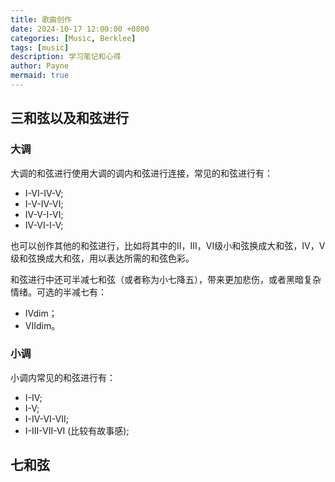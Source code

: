 ```yaml
---
title: 歌曲创作
date: 2024-10-17 12:00:00 +0800
categories: [Music, Berklee]
tags: [music]      
description: 学习笔记和心得
author: Payne
mermaid: true
---
```


## 三和弦以及和弦进行

### 大调

大调的和弦进行使用大调的调内和弦进行连接，常见的和弦进行有：
- I-VI-IV-V;
- I-V-IV-VI;
- IV-V-I-VI;
- IV-VI-I-V;

也可以创作其他的和弦进行，比如将其中的II，III，VI级小和弦换成大和弦，IV，V级和弦换成大和弦，用以表达所需的和弦色彩。

和弦进行中还可半减七和弦（或者称为小七降五），带来更加悲伤，或者黑暗复杂情绪。可选的半减七有：
- IVdim；
- VIIdim。

### 小调

小调内常见的和弦进行有：
- I-IV;
- I-V;
- I-IV-VI-VII;
- I-III-VII-VI (比较有故事感);

## 七和弦

